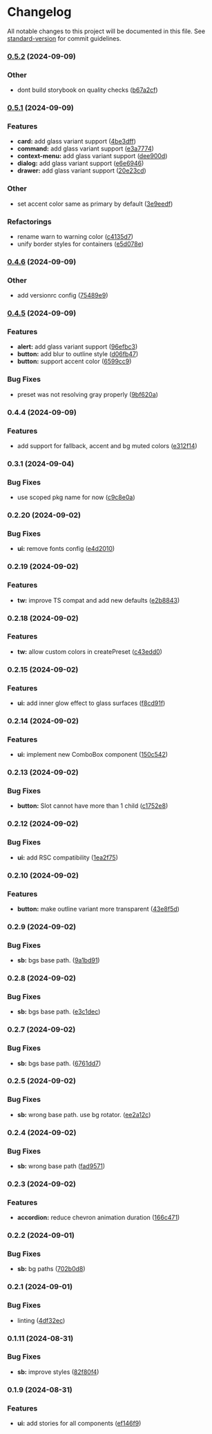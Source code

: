 # Changelog

All notable changes to this project will be documented in this file. See [standard-version](https://github.com/conventional-changelog/standard-version) for commit guidelines.

### [0.5.2](https://github.com/itsjavi/glasscn-ui/compare/v0.5.1...v0.5.2) (2024-09-09)


### Other

* dont build storybook on quality checks ([b67a2cf](https://github.com/itsjavi/glasscn-ui/commit/b67a2cf00e834282ff3b9755de13779d63df154e))

### [0.5.1](https://github.com/itsjavi/glasscn-ui/compare/v0.4.6...v0.5.1) (2024-09-09)


### Features

* **card:** add glass variant support ([4be3dff](https://github.com/itsjavi/glasscn-ui/commit/4be3dffb77a010e1ae7cd39780536eb3bb871391))
* **command:** add glass variant support ([e3a7774](https://github.com/itsjavi/glasscn-ui/commit/e3a7774fdbf01718d990a8ec021599ee68051edd))
* **context-menu:** add glass variant support ([dee900d](https://github.com/itsjavi/glasscn-ui/commit/dee900d6fc357edcb06b44c3471213e283e61335))
* **dialog:** add glass variant support ([e6e6946](https://github.com/itsjavi/glasscn-ui/commit/e6e6946b68acdcaf5da7769cc66e899ee52d6b0c))
* **drawer:** add glass variant support ([20e23cd](https://github.com/itsjavi/glasscn-ui/commit/20e23cd88c1b9d174228c17fc44f51012a621726))


### Other

* set accent color same as primary by default ([3e9eedf](https://github.com/itsjavi/glasscn-ui/commit/3e9eedf6230f69e6bfac7cb3fa5e47a34b0e7c4b))


### Refactorings

* rename warn to warning color ([c4135d7](https://github.com/itsjavi/glasscn-ui/commit/c4135d746a920c99f0408de122d901917ac14d2a))
* unify border styles for containers ([e5d078e](https://github.com/itsjavi/glasscn-ui/commit/e5d078e3f9a001aaa36092e4a2729d4d9877dfeb))

### [0.4.6](https://github.com/itsjavi/glasscn-ui/compare/v0.4.5...v0.4.6) (2024-09-09)


### Other

* add versionrc config ([75489e9](https://github.com/itsjavi/glasscn-ui/commit/75489e9365a5a70db85b214389537381f175d4b5))

### [0.4.5](https://github.com/itsjavi/glasscn-ui/compare/v0.4.4...v0.4.5) (2024-09-09)


### Features

* **alert:** add glass variant support ([96efbc3](https://github.com/itsjavi/glasscn-ui/commit/96efbc3d72fdd49762125c814261729c3804eb38))
* **button:** add blur to outline style ([d06fb47](https://github.com/itsjavi/glasscn-ui/commit/d06fb47081e8573add59374f5bb1b2502529df34))
* **button:** support accent color ([6599cc9](https://github.com/itsjavi/glasscn-ui/commit/6599cc95f8ce74fcee0b5a426b6bdfe664b9b216))


### Bug Fixes

* preset was not resolving gray properly ([9bf620a](https://github.com/itsjavi/glasscn-ui/commit/9bf620a4bd667546a4fdf3a339eab8699d08481e))

### 0.4.4 (2024-09-09)


### Features

* add support for fallback, accent and bg muted colors ([e312f14](https://github.com/itsjavi/glasscn-ui/commit/e312f149489a7bddeac018dfb6bf5413e4114100))

### 0.3.1 (2024-09-04)


### Bug Fixes

* use scoped pkg name for now ([c9c8e0a](https://github.com/itsjavi/glasscn-ui/commit/c9c8e0a46247b25c2fb2669891d4a23e82ab381f))

### 0.2.20 (2024-09-02)


### Bug Fixes

* **ui:** remove fonts config ([e4d2010](https://github.com/itsjavi/glasscn-ui/commit/e4d2010fa74b326c352fd7a267436cb3c9525eae))

### 0.2.19 (2024-09-02)


### Features

* **tw:** improve TS compat and add new defaults ([e2b8843](https://github.com/itsjavi/glasscn-ui/commit/e2b88436a249b55e410b10f1b52b9f8d62030860))

### 0.2.18 (2024-09-02)


### Features

* **tw:** allow custom colors in createPreset ([c43edd0](https://github.com/itsjavi/glasscn-ui/commit/c43edd0db835b49088ad56ffb560c055c6087442))

### 0.2.15 (2024-09-02)


### Features

* **ui:** add inner glow effect to glass surfaces ([f8cd91f](https://github.com/itsjavi/glasscn-ui/commit/f8cd91ffe755f7552be2c1d0887b211ebf1b95f4))

### 0.2.14 (2024-09-02)


### Features

* **ui:** implement new ComboBox component ([150c542](https://github.com/itsjavi/glasscn-ui/commit/150c542bdcb759a9a2f8a0599fcbbeaa086c3827))

### 0.2.13 (2024-09-02)


### Bug Fixes

* **button:** Slot cannot have more than 1 child ([c1752e8](https://github.com/itsjavi/glasscn-ui/commit/c1752e877f913b326640f9c45db34ed325560bed))

### 0.2.12 (2024-09-02)


### Bug Fixes

* **ui:** add RSC compatibility ([1ea2f75](https://github.com/itsjavi/glasscn-ui/commit/1ea2f7542ff2c9b84bb52b00705a4516a5b6e915))

### 0.2.10 (2024-09-02)


### Features

* **button:** make outline variant more transparent ([43e8f5d](https://github.com/itsjavi/glasscn-ui/commit/43e8f5d35a9e55a829192fa2dd6e025029eb832d))

### 0.2.9 (2024-09-02)


### Bug Fixes

* **sb:** bgs base path. ([9a1bd91](https://github.com/itsjavi/glasscn-ui/commit/9a1bd91ea26fac332c1bda40af5523621364b091))

### 0.2.8 (2024-09-02)


### Bug Fixes

* **sb:** bgs base path. ([e3c1dec](https://github.com/itsjavi/glasscn-ui/commit/e3c1deced00d2a23c07e0cb1c08f460c148d2a77))

### 0.2.7 (2024-09-02)


### Bug Fixes

* **sb:** bgs base path. ([6761dd7](https://github.com/itsjavi/glasscn-ui/commit/6761dd7f27a8f0d69ea5398253107f8fbad395f7))

### 0.2.5 (2024-09-02)


### Bug Fixes

* **sb:** wrong base path. use bg rotator. ([ee2a12c](https://github.com/itsjavi/glasscn-ui/commit/ee2a12c5d5c6f4e2a2b1cc1f6942c1be7f370d90))

### 0.2.4 (2024-09-02)


### Bug Fixes

* **sb:** wrong base path ([fad9571](https://github.com/itsjavi/glasscn-ui/commit/fad95718a44367ab9dd6dec13b624da8f5a48786))

### 0.2.3 (2024-09-02)


### Features

* **accordion:** reduce chevron animation duration ([166c471](https://github.com/itsjavi/glasscn-ui/commit/166c471264d503bfd095eb124e88818ca7859c0d))

### 0.2.2 (2024-09-01)


### Bug Fixes

* **sb:** bg paths ([702b0d8](https://github.com/itsjavi/glasscn-ui/commit/702b0d8cca1993ac7148278e1db1fd44be5fe458))

### 0.2.1 (2024-09-01)


### Bug Fixes

* linting ([4df32ec](https://github.com/itsjavi/glasscn-ui/commit/4df32eccd3af5bb7ea602da90c2e5fc925a01997))


### 0.1.11 (2024-08-31)


### Bug Fixes

* **sb:** improve styles ([82f80f4](https://github.com/itsjavi/glasscn-ui/commit/82f80f4c0eb23bd6e7a42ad220a3e497f25ee232))

### 0.1.9 (2024-08-31)


### Features

* **ui:** add stories for all components ([ef146f9](https://github.com/itsjavi/glasscn-ui/commit/ef146f9896d827998e814a6bf5bc9ddeb800213e))
